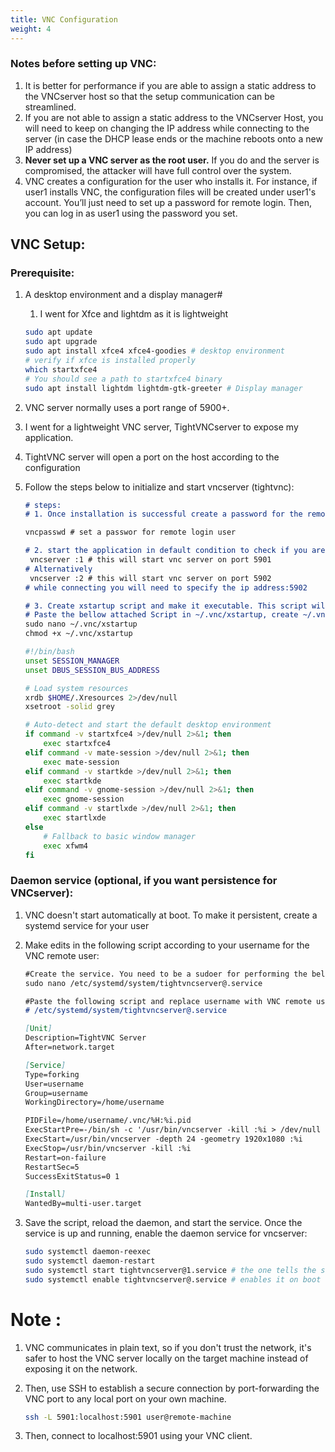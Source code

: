 ```yaml
---
title: VNC Configuration
weight: 4
---
```


### Notes before setting up VNC:

1. It is better for performance if you are able to assign a static address to the VNCserver host so that the setup communication can be streamlined.
2. If you are not able to assign a static address to the VNCserver Host, you will need to keep on changing the IP address while connecting to the server (in case the DHCP lease ends or the machine reboots onto a new IP address) 
3. **Never set up a VNC server as the root user.** If you do and the server is compromised, the attacker will have full control over the system.
4. VNC creates a configuration for the user who installs it. For instance, if user1 installs VNC, the configuration files will be created under user1's account. You’ll just need to set up a password for remote login. Then, you can log in as user1 using the password you set.

## VNC Setup:

### Prerequisite:

1. A desktop environment and a display manager#
    1. I went for Xfce and lightdm as it is lightweight
    
    ```bash
    sudo apt update
    sudo apt upgrade
    sudo apt install xfce4 xfce4-goodies # desktop environment
    # verify if xfce is installed properly
    which startxfce4
    # You should see a path to startxfce4 binary
    sudo apt install lightdm lightdm-gtk-greeter # Display manager
    ```
    
2. VNC server normally uses a port range of 5900+.
3. I went for a lightweight VNC server,  TightVNCserver to expose my application. 
4. TightVNC server will open a port on the host according to the configuration
5. Follow the steps below to initialize and start vncserver (tightvnc): 
    
    ```markdown
    # steps:
    # 1. Once installation is successful create a password for the remote environmet
    
    vncpasswd # set a passwor for remote login user
    
    # 2. start the application in default condition to check if you are able to access anything over port 5901 
     vncserver :1 # this will start vnc server on port 5901
    # Alternatively
     vncserver :2 # this will start vnc server on port 5902
    # while connecting you will need to specify the ip address:5902
    
    # 3. Create xstartup script and make it executable. This script will initialize the host remote desktop when a connection is opened
    # Paste the bellow attached Script in ~/.vnc/xstartup, create ~/.vnc/xstartup if not present
    sudo nano ~/.vnc/xstartup
    chmod +x ~/.vnc/xstartup
    ```
    
    ```bash
    #!/bin/bash
    unset SESSION_MANAGER
    unset DBUS_SESSION_BUS_ADDRESS
    
    # Load system resources
    xrdb $HOME/.Xresources 2>/dev/null
    xsetroot -solid grey
    
    # Auto-detect and start the default desktop environment
    if command -v startxfce4 >/dev/null 2>&1; then
        exec startxfce4
    elif command -v mate-session >/dev/null 2>&1; then
        exec mate-session
    elif command -v startkde >/dev/null 2>&1; then
        exec startkde
    elif command -v gnome-session >/dev/null 2>&1; then
        exec gnome-session
    elif command -v startlxde >/dev/null 2>&1; then
        exec startlxde
    else
        # Fallback to basic window manager
        exec xfwm4
    fi
    ```
    

### Daemon service (optional, if you want persistence for VNCserver):

1. VNC doesn't start automatically at boot. To make it persistent, create a systemd service for your user
2. Make edits in the following script according to your username for the VNC remote user:
    
    ```markdown
    #Create the service. You need to be a sudoer for performing the below actions
    sudo nano /etc/systemd/system/tightvncserver@.service
    
    #Paste the following script and replace username with VNC remote user in
    # /etc/systemd/system/tightvncserver@.service
    
    [Unit]
    Description=TightVNC Server
    After=network.target
    
    [Service]
    Type=forking
    User=username
    Group=username
    WorkingDirectory=/home/username
    
    PIDFile=/home/username/.vnc/%H:%i.pid
    ExecStartPre=-/bin/sh -c '/usr/bin/vncserver -kill :%i > /dev/null 2>&1'
    ExecStart=/usr/bin/vncserver -depth 24 -geometry 1920x1080 :%i
    ExecStop=/usr/bin/vncserver -kill :%i
    Restart=on-failure
    RestartSec=5
    SuccessExitStatus=0 1
    
    [Install]
    WantedBy=multi-user.target
    
    ```
    
3. Save the script, reload the daemon, and start the service. Once the service is up and running, enable the daemon service for vncserver:
    
    ```bash
    sudo systemctl daemon-reexec
    sudo systemctl daemon-restart
    sudo systemctl start tightvncserver@1.service # the one tells the script to open port 5901
    sudo systemctl enable tightvncserver@.service # enables it on boot
    ```
    

# Note :

1. VNC communicates in plain text, so if you don't trust the network, it's safer to host the VNC server locally on the target machine instead of exposing it on the network. 
2. Then, use SSH to establish a secure connection by port-forwarding the VNC port to any local port on your own machine. 
    
    ```bash
    ssh -L 5901:localhost:5901 user@remote-machine
    ```
    
3. Then, connect to localhost:5901 using your VNC client.